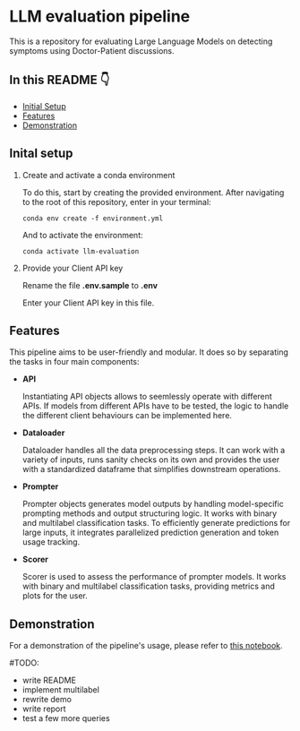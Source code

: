 # LLM evaluation pipeline

This is a repository for evaluating Large Language Models on detecting symptoms using Doctor-Patient discussions.

## In this README :point_down:
- [Initial Setup](#inital-setup)
- [Features](#features)
- [Demonstration](#demonstration)

## Inital setup

1. Create and activate a conda environment

    To do this, start by creating the provided environment. After navigating to the root of this repository, enter in your terminal:
    ```
    conda env create -f environment.yml
    ```
    And to activate the environment:
    ```
    conda activate llm-evaluation
    ```

2. Provide your Client API key

    Rename the file **.env.sample** to **.env**

    Enter your Client API key in this file.


## Features

This pipeline aims to be user-friendly and modular. It does so by separating the tasks in four main components:
- **API**

    Instantiating API objects allows to seemlessly operate with different APIs. If models from different APIs have to be tested, the logic 
    to handle the different client behaviours can be implemented here.
    
- **Dataloader**

    Dataloader handles all the data preprocessing steps. It can work with a variety of inputs, runs sanity checks on its own and provides 
    the user with a standardized dataframe that simplifies downstream operations.

- **Prompter**

    Prompter objects generates model outputs by handling model-specific prompting methods and output structuring logic. It works with binary 
    and multilabel classification tasks. To efficiently generate predictions for large inputs, it integrates parallelized prediction generation 
    and token usage tracking.

- **Scorer**

    Scorer is used to assess the performance of prompter models. It works with binary and multilabel classification tasks, providing metrics and 
    plots for the user.


## Demonstration

For a demonstration of the pipeline's usage, please refer to [this notebook](scripts/demo.ipynb).


#TODO:
- write README
- implement multilabel
- rewrite demo
- write report
- test a few more queries